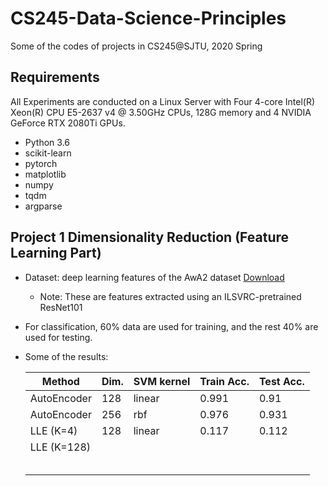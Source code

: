 # CS245-Data-Science-Principles
Some of the codes of projects in CS245@SJTU, 2020 Spring

## Requirements

All Experiments are conducted on a Linux Server with Four 4-core Intel(R) Xeon(R) CPU E5-2637 v4 @ 3.50GHz CPUs, 128G memory and 4 NVIDIA GeForce RTX 2080Ti GPUs.

- Python 3.6
- scikit-learn
- pytorch
- matplotlib
- numpy
- tqdm
- argparse

## Project 1 Dimensionality Reduction (Feature Learning Part)

- Dataset: deep learning features of the AwA2 dataset [Download](http://cvml.ist.ac.at/AwA2/AwA2-features.zip)

  - Note: These are features extracted using an ILSVRC-pretrained ResNet101

- For classification, 60% data are used for training, and the rest 40% are used for testing.

- Some of the results:

  | Method      | Dim. | SVM kernel | Train Acc. | Test Acc. |
  | ----------- | ---- | ---------- | ---------- | --------- |
  | AutoEncoder | 128  | linear     | 0.991      | 0.91      |
  | AutoEncoder | 256  | rbf        | 0.976      | 0.931     |
  | LLE (K=4)   | 128  | linear     | 0.117      | 0.112     |
  | LLE (K=128) |      |            |            |           |
  |             |      |            |            |           |
  |             |      |            |            |           |
  |             |      |            |            |           |
  |             |      |            |            |           |
  |             |      |            |            |           |

  